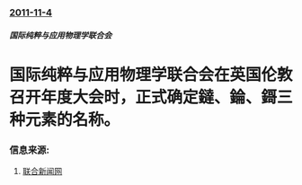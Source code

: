 ### [2011-11-4](/news/2011/11/4/index.md)

##### 国际纯粹与应用物理学联合会
# 国际纯粹与应用物理学联合会在英国伦敦召开年度大会时，正式确定鐽、錀、鎶三种元素的名称。




### 信息来源:

1. [联合新闻网](https://web.archive.org/web/20111108230758/http://udn.com/NEWS/WORLD/WOR4/6699568.shtml)
